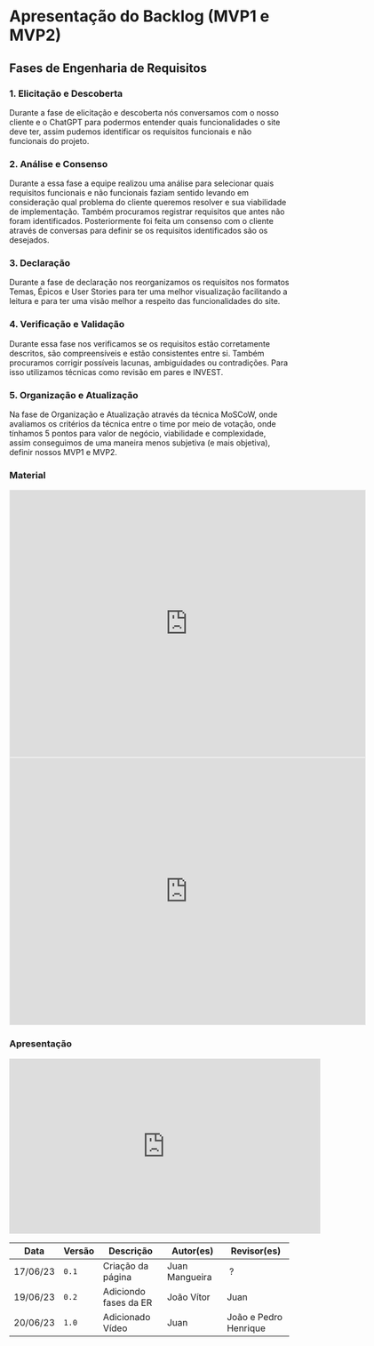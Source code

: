 # Apresentação do Backlog (MVP1 e MVP2) 

## Fases de Engenharia de Requisitos 

### 1. Elicitação e Descoberta 

Durante a fase de elicitação e descoberta nós conversamos com o nosso cliente e o ChatGPT para podermos entender quais funcionalidades o site deve ter, assim pudemos identificar os requisitos funcionais e não funcionais do projeto. 

### 2. Análise e Consenso 

Durante a essa fase a equipe realizou uma análise para selecionar quais requisitos funcionais e não funcionais faziam sentido levando em consideração qual problema do cliente queremos resolver e sua viabilidade de implementação. Também procuramos registrar requisitos que antes não foram identificados. Posteriormente foi feita um consenso com o cliente através de conversas para definir se os requisitos identificados são os desejados. 

### 3. Declaração 

Durante a fase de declaração nos reorganizamos os requisitos nos formatos Temas, Épicos e User Stories para ter uma melhor visualização facilitando a leitura e para ter uma visão melhor a respeito das funcionalidades do site. 

### 4. Verificação e Validação

Durante essa fase nos verificamos se os requisitos estão corretamente descritos, são compreensíveis e estão consistentes entre si. Também procuramos corrigir possíveis lacunas, ambiguidades ou contradições. Para isso utilizamos técnicas como revisão em pares e INVEST.

### 5. Organização e Atualização

Na fase de Organização e Atualização através da técnica MoSCoW, onde avaliamos os critérios da técnica entre o time por meio de votação, onde tínhamos 5 pontos para valor de negócio, viabilidade e complexidade, assim conseguimos de uma maneira menos subjetiva (e mais objetiva), definir nossos MVP1 e MVP2.

### Material

<iframe src='https://app.mural.co/embed/1b1a8780-fe0a-47ed-914b-eb237d9edb1a' width='100%' height='480px' style='min-width: 640px; min-height: 480px; background-color: #f4f4f4; border: 1px solid #efefef' sandbox='allow-same-origin allow-scripts allow-modals allow-popups allow-popups-to-escape-sandbox'></iframe>

<iframe src="https://docs.google.com/spreadsheets/d/e/2PACX-1vRSXO-vu-cbLUFBhnEtWLnpwkALJZGNdr_EJHoSUG4tkjUgoh59i6jTSJXZamzTogEbULnBCfWc5VZF/pubhtml?gid=0&amp;single=true&amp;widget=true&amp;headers=false" width='100%' height='480px' style='min-width: 640px; min-height: 480px; background-color: #f4f4f4; border: 1px solid #efefef' sandbox='allow-same-origin allow-scripts allow-modals allow-popups allow-popups-to-escape-sandbox'></iframe>


### Apresentação

<iframe width="560" height="315" src="https://www.youtube.com/embed/a5k4ex3Tjy4" title="YouTube video player" frameborder="0" allow="accelerometer; autoplay; clipboard-write; encrypted-media; gyroscope; picture-in-picture; web-share" allowfullscreen></iframe>

Data | Versão | Descrição | Autor(es) | Revisor(es)
---- | ------ | --------- | ----- | ---------
17/06/23 | `0.1` | Criação da página | Juan Mangueira | ?
19/06/23 | `0.2` | Adiciondo fases da ER | João Vítor | Juan
20/06/23 | `1.0` | Adicionado Vídeo | Juan | João e Pedro Henrique